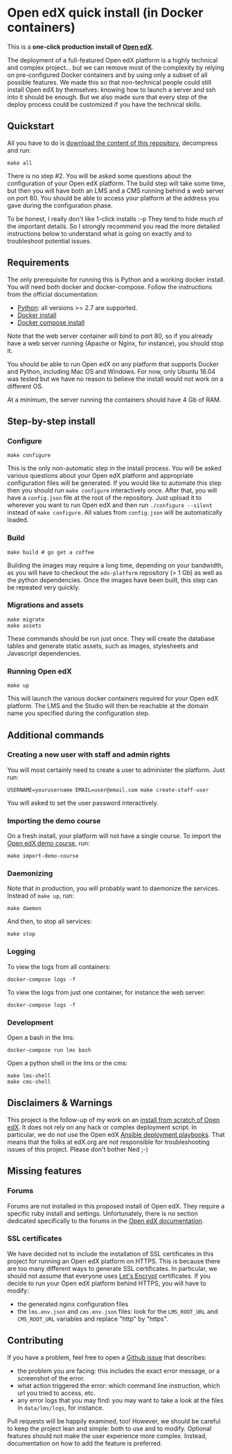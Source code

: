 # Open edX quick install (in Docker containers)

This is a **one-click production install of [Open edX](https://openedx.org)**.

The deployment of a full-featured Open edX platform is a highly technical and complex project... but we can remove most of the complexity by relying on pre-configured Docker containers and by using only a subset of all possible features. We made this so that non-technical people could still install Open edX by themselves: knowing how to launch a server and ssh into it should be enough. But we also made sure that every step of the deploy process could be customized if you have the technical skills.

## Quickstart

All you have to do is [download the content of this repository](https://codeload.github.com/regisb/openedx-docker/zip/master), decompress and run:

    make all

There is no step #2. You will be asked some questions about the configuration of your Open edX platform. The build step will take some time, but then you will have both an LMS and a CMS running behind a web server on port 80. You should be able to access your platform at the address you gave during the configuration phase.

To be honest, I really don't like 1-click installs :-p They tend to hide much of the important details. So I strongly recommend you read the more detailed instructions below to understand what is going on exactly and to troubleshoot potential issues.

## Requirements

The only prerequisite for running this is Python and a working docker install. You will need both docker and docker-compose. Follow the instructions from the official documentation:

- [Python](https://www.python.org/downloads/): all versions >= 2.7 are supported.
- [Docker install](https://docs.docker.com/engine/installation/)
- [Docker compose install](https://docs.docker.com/compose/install/)

Note that the web server container will bind to port 80, so if you already have a web server running (Apache or Nginx, for instance), you should stop it.

You should be able to run Open edX on any platform that supports Docker and Python, including Mac OS and Windows. For now, only Ubuntu 16.04 was tested but we have no reason to believe the install would not work on a different OS.

At a minimum, the server running the containers should have 4 Gb of RAM.

## Step-by-step install

### Configure

    make configure

This is the only non-automatic step in the install process. You will be asked various questions about your Open edX platform and appropriate configuration files will be generated. If you would like to automate this step then you should run `make configure` interactively once. After that, you will have a `config.json` file at the root of the repository. Just upload it to wherever you want to run Open edX and then run `./configure --silent` instead of `make configure`. All values from `config.json` will be automatically loaded.

### Build

    make build # go get a coffee

Building the images may require a long time, depending on your bandwidth, as you will have to checkout the `edx-platform` repository (> 1 Gb) as well as the python dependencies. Once the images have been built, this step can be repeated very quickly.

### Migrations and assets

    make migrate
    make assets

These commands should be run just once. They will create the database tables and generate static assets, such as images, stylesheets and Javascript dependencies.

### Running Open edX

    make up

This will launch the various docker containers required for your Open edX platform. The LMS and the Studio will then be reachable at the domain name you specified during the configuration step.

## Additional commands

### Creating a new user with staff and admin rights

You will most certainly need to create a user to administer the platform. Just run:

    USERNAME=yourusername EMAIL=user@email.com make create-staff-user

You will asked to set the user password interactively.

### Importing the demo course

On a fresh install, your platform will not have a single course. To import the [Open edX demo course](https://github.com/edx/edx-demo-course ), run:

    make import-demo-course

### Daemonizing

Note that in production, you will probably want to daemonize the services. Instead of `make up`, run:

    make daemon

And then, to stop all services:

    make stop

### Logging

To view the logs from all containers:

    docker-compose logs -f

To view the logs from just one container, for instance the web server:

    docker-compose logs -f

### Development

Open a bash in the lms:

    docker-compose run lms bash

Open a python shell in the lms or the cms:

    make lms-shell
    make cms-shell

## Disclaimers & Warnings

This project is the follow-up of my work on an [install from scratch of Open edX](https://github.com/regisb/openedx-install). It does not rely on any hack or complex deployment script. In particular, we do not use the Open edX [Ansible deployment playbooks](https://github.com/edx/configuration/). That means that the folks at edX.org are *not* responsible for troubleshooting issues of this project. Please don't bother Ned ;-)

## Missing features

### Forums

Forums are not installed in this proposed install of Open edX. They require a specific ruby install and settings. Unfortunately, there is no section dedicated specifically to the forums in the [Open edX documentation](http://edx.readthedocs.io/projects/edx-installing-configuring-and-running/en/open-release-ginkgo.master/).

### SSL certificates

We have decided not to include the installation of SSL certificates in this project for running an Open edX platform on HTTPS. This is because there are too many different ways to generate SSL certificates. In particular, we should not assume that everyone uses [Let's Encrypt](http://letsencrypt.org/) certificates. If you decide to run your Open edX platform behind HTTPS, you will have to modify:

* the generated nginx configuration files 
* the `lms.env.json` and `cms.env.json` files: look for the `LMS_ROOT_URL` and `CMS_ROOT_URL` variables and replace "http" by "https".

## Contributing

If you have a problem, feel free to open a [Github issue](https://github.com/regisb/openedx-docker/issues) that describes:
- the problem you are facing: this includes the exact error message, or a screenshot of the error.
- what action triggered the error: which command line instruction, which url you tried to access, etc.
- any error logs that you may find: you may want to take a look at the files in `data/lms/logs`, for instance.

Pull requests will be happily examined, too! However, we should be careful to keep the project lean and simple: both to use and to modify. Optional features should not make the user experience more complex. Instead, documentation on how to add the feature is preferred.
